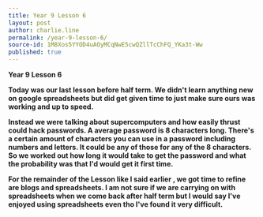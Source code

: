 ```yaml
---
title: Year 9 Lesson 6
layout: post
author: charlie.line
permalink: /year-9-lesson-6/
source-id: 1M8Xos5YYOD4uAOyMCqNwE5cwQZllTcChFQ_YKa3t-Ww
published: true
---
```

**Year 9 Lesson 6**

**Today was our last lesson before half term. We didn't learn anything new on google spreadsheets but did get given time to just make sure ours was working and up to speed.**

**Instead we were talking about supercomputers and how easily thrust could hack passwords. A average password is 8 characters  long. There's a certain amount of characters you can use in a password including numbers and letters. It could be any of those for any of the 8 characters. So we worked out how long it would take to get the password and what the probability was that I'd would get it first time.**

**For the remainder of the Lesson like I said earlier , we got time to refine are blogs and spreadsheets. I am not sure if we are carrying on with spreadsheets when we come back after half term but I would say I've enjoyed using spreadsheets even tho I've found it very difficult.**

